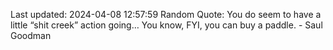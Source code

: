Last updated: 2024-04-08 12:57:59
Random Quote: You do seem to have a little “shit creek” action going… You know, FYI, you can buy a paddle. - Saul Goodman